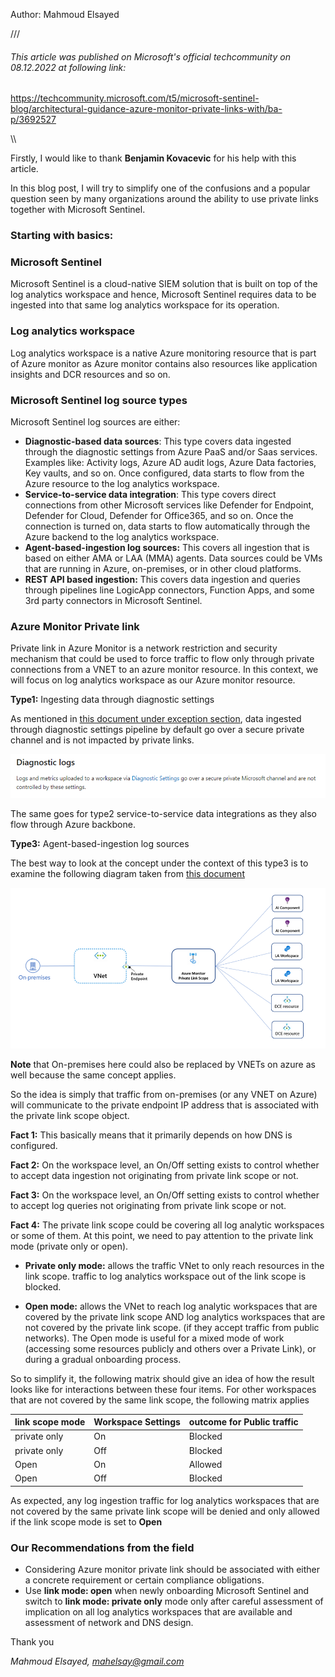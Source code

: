 
Author: Mahmoud Elsayed




///

###### This article was published on Microsoft's official techcommunity on 08.12.2022 at following link: 
https://techcommunity.microsoft.com/t5/microsoft-sentinel-blog/architectural-guidance-azure-monitor-private-links-with/ba-p/3692527

\\\


Firstly, I would like to thank  **Benjamin Kovacevic** for his help with this article.

In this blog post, I will try to simplify one of the confusions and a popular question seen by many organizations around the ability to use private links together with Microsoft Sentinel.

### Starting with basics:

### Microsoft Sentinel
Microsoft Sentinel is a cloud-native SIEM solution that is built on top of the log analytics workspace and hence, Microsoft Sentinel requires data to be ingested into that same log analytics workspace for its operation.


### Log analytics workspace
Log analytics workspace is a native Azure monitoring resource that is part of Azure monitor as Azure monitor contains also resources like application insights and DCR resources and so on.


### Microsoft Sentinel log source types
Microsoft Sentinel log sources are either:

+ **Diagnostic-based data sources**: This type covers data ingested through the diagnostic settings from Azure PaaS and/or Saas services. Examples like: Activity logs, Azure AD audit logs, Azure Data factories, Key vaults, and so on. Once configured, data starts to flow from the Azure resource to the log analytics workspace.
+ **Service-to-service data integration**: This type covers direct connections from other Microsoft services like Defender for Endpoint, Defender for Cloud, Defender for Office365, and so on. Once the connection is turned on, data starts to flow automatically through the Azure backend to the log analytics workspace.
+ **Agent-based-ingestion log sources:** This covers all ingestion that is based on either AMA or LAA (MMA) agents. Data sources could be VMs that are running in Azure, on-premises, or in other cloud platforms.
+ **REST API based ingestion:** This covers data ingestion and queries through pipelines line LogicApp connectors, Function Apps, and some 3rd party connectors in Microsoft Sentinel.
 

### Azure Monitor Private link
Private link in Azure Monitor is a network restriction and security mechanism that could be used to force traffic to flow only through private connections from a VNET to an azure monitor resource. In this context, we will focus on log analytics workspace as our Azure monitor resource.

**Type1:** Ingesting data through diagnostic settings

As mentioned in [this document under exception section](https://learn.microsoft.com/en-us/azure/azure-monitor/logs/private-link-design#control-network-access-to-your-resources), data ingested through diagnostic settings pipeline by default go over a secure private channel and is not impacted by private links.


 
 ![This is an image](https://github.com/mahelsay/msft/blob/main/images/1.png)



The same goes for type2 service-to-service data integrations as they also flow through Azure backbone.

**Type3:** Agent-based-ingestion log sources

The best way to look at the concept under the context of this type3 is to examine the following diagram taken from [this document](https://learn.microsoft.com/en-us/azure/azure-monitor/logs/private-link-security)


 ![This is an image](https://github.com/mahelsay/msft/blob/main/images/2.png)


**Note** that On-premises here could also be replaced by VNETs on azure as well because the same concept applies.

 

So the idea is simply that traffic from on-premises (or any VNET on Azure) will communicate to the private endpoint IP address that is associated with the private link scope object.

**Fact 1:** This basically means that it primarily depends on how DNS is configured.

**Fact 2:** On the workspace level, an On/Off setting exists to control whether to accept data ingestion not originating from private link scope or not.

**Fact 3:** On the workspace level, an On/Off setting exists to control whether to accept log queries not originating from private link scope or not.

**Fact 4:** The private link scope could be covering all log analytic workspaces or some of them. At this point, we need to pay attention to the private link mode (private only or open).

+   **Private only mode:** allows the traffic VNet to only reach resources in the link scope. traffic to log analytics workspace out of the link scope is blocked.

+   **Open mode:** allows the VNet to reach log analytic workspaces that are covered by the private link scope AND log analytics workspaces that are not covered by the private link scope. (if they accept traffic from public networks). The Open mode is useful for a mixed mode of work (accessing some resources publicly and others over a Private Link), or during a gradual onboarding process.


So to simplify it, the following matrix should give an idea of how the result looks like for interactions between these four items. For other workspaces that are not covered by the same link scope, the following matrix applies


| **link scope mode** | **Workspace Settings** | outcome for Public traffic  |
|---------------------|------------------------|-----------------------------|
|     private only    | On                     | Blocked                     |
|     private only    | Off                    | Blocked                     | 
|     Open            | On                     | Allowed                     |
|     Open            | Off                    | Blocked                     | 



As expected, any log ingestion traffic for log analytics workspaces that are not covered by the same private link scope will be denied and only allowed if the link scope mode is set to **Open**


### **Our Recommendations from the field**

+ Considering Azure monitor private link should be associated with either a concrete requirement or certain compliance obligations.
+ Use **link mode: open** when newly onboarding Microsoft Sentinel and switch to **link mode: private only** mode only after careful assessment of implication on all log analytics workspaces that are available and assessment of network and DNS design.


Thank you

*Mahmoud Elsayed, mahelsay@gmail.com*